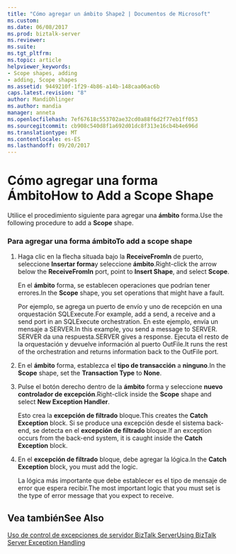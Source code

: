 ```yaml
---
title: "Cómo agregar un ámbito Shape2 | Documentos de Microsoft"
ms.custom: 
ms.date: 06/08/2017
ms.prod: biztalk-server
ms.reviewer: 
ms.suite: 
ms.tgt_pltfrm: 
ms.topic: article
helpviewer_keywords:
- Scope shapes, adding
- adding, Scope shapes
ms.assetid: 9449210f-1f29-4b86-a14b-148caa06ac6b
caps.latest.revision: "8"
author: MandiOhlinger
ms.author: mandia
manager: anneta
ms.openlocfilehash: 7ef67618c553702ae32cd0a88f6d2f77eb1ff053
ms.sourcegitcommit: cb908c540d8f1a692d01dc8f313e16cb4b4e696d
ms.translationtype: MT
ms.contentlocale: es-ES
ms.lasthandoff: 09/20/2017
---
```

# <a name="how-to-add-a-scope-shape"></a><span data-ttu-id="46e2a-102">Cómo agregar una forma Ámbito</span><span class="sxs-lookup"><span data-stu-id="46e2a-102">How to Add a Scope Shape</span></span>
<span data-ttu-id="46e2a-103">Utilice el procedimiento siguiente para agregar una **ámbito** forma.</span><span class="sxs-lookup"><span data-stu-id="46e2a-103">Use the following procedure to add a **Scope** shape.</span></span>  
  
### <a name="to-add-a-scope-shape"></a><span data-ttu-id="46e2a-104">Para agregar una forma ámbito</span><span class="sxs-lookup"><span data-stu-id="46e2a-104">To add a scope shape</span></span>  
  
1.  <span data-ttu-id="46e2a-105">Haga clic en la flecha situada bajo la **ReceiveFromIn** de puerto, seleccione **Insertar forma**y seleccione **ámbito**.</span><span class="sxs-lookup"><span data-stu-id="46e2a-105">Right-click the arrow below the **ReceiveFromIn** port, point to **Insert Shape**, and select **Scope**.</span></span>  
  
     <span data-ttu-id="46e2a-106">En el **ámbito** forma, se establecen operaciones que podrían tener errores.</span><span class="sxs-lookup"><span data-stu-id="46e2a-106">In the **Scope** shape, you set operations that might have a fault.</span></span>  
  
     <span data-ttu-id="46e2a-107">Por ejemplo, se agrega un puerto de envío y uno de recepción en una orquestación SQLExecute.</span><span class="sxs-lookup"><span data-stu-id="46e2a-107">For example, add a send, a receive and a send port in an SQLExecute orchestration.</span></span> <span data-ttu-id="46e2a-108">En este ejemplo, envía un mensaje a SERVER.</span><span class="sxs-lookup"><span data-stu-id="46e2a-108">In this example, you send a message to SERVER.</span></span> <span data-ttu-id="46e2a-109">SERVER da una respuesta.</span><span class="sxs-lookup"><span data-stu-id="46e2a-109">SERVER gives a response.</span></span> <span data-ttu-id="46e2a-110">Ejecuta el resto de la orquestación y devuelve información al puerto OutFile.</span><span class="sxs-lookup"><span data-stu-id="46e2a-110">It runs the rest of the orchestration and returns information back to the OutFile port.</span></span>  
  
2.  <span data-ttu-id="46e2a-111">En el **ámbito** forma, establezca el **tipo de transacción** a **ninguno**.</span><span class="sxs-lookup"><span data-stu-id="46e2a-111">In the **Scope** shape, set the **Transaction Type** to **None**.</span></span>  
  
3.  <span data-ttu-id="46e2a-112">Pulse el botón derecho dentro de la **ámbito** forma y seleccione **nuevo controlador de excepción**.</span><span class="sxs-lookup"><span data-stu-id="46e2a-112">Right-click inside the **Scope** shape and select **New Exception Handler**.</span></span>  
  
     <span data-ttu-id="46e2a-113">Esto crea la **excepción de filtrado** bloque.</span><span class="sxs-lookup"><span data-stu-id="46e2a-113">This creates the **Catch Exception** block.</span></span> <span data-ttu-id="46e2a-114">Si se produce una excepción desde el sistema back-end, se detecta en el **excepción de filtrado** bloque.</span><span class="sxs-lookup"><span data-stu-id="46e2a-114">If an exception occurs from the back-end system, it is caught inside the **Catch Exception** block.</span></span>  
  
4.  <span data-ttu-id="46e2a-115">En el **excepción de filtrado** bloque, debe agregar la lógica.</span><span class="sxs-lookup"><span data-stu-id="46e2a-115">In the **Catch Exception** block, you must add the logic.</span></span>  
  
     <span data-ttu-id="46e2a-116">La lógica más importante que debe establecer es el tipo de mensaje de error que espera recibir.</span><span class="sxs-lookup"><span data-stu-id="46e2a-116">The most important logic that you must set is the type of error message that you expect to receive.</span></span>  
  
## <a name="see-also"></a><span data-ttu-id="46e2a-117">Vea también</span><span class="sxs-lookup"><span data-stu-id="46e2a-117">See Also</span></span>  
 [<span data-ttu-id="46e2a-118">Uso de control de excepciones de servidor BizTalk Server</span><span class="sxs-lookup"><span data-stu-id="46e2a-118">Using BizTalk Server Exception Handling</span></span>](../core/using-biztalk-server-exception-handling3.md)